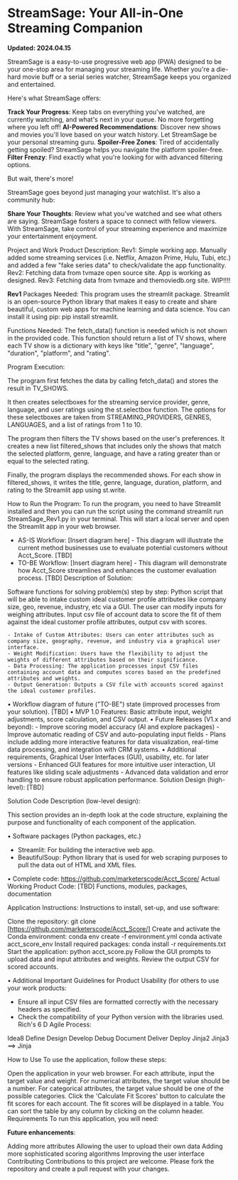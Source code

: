 # StreamSage: Your All-in-One Streaming Companion

**Updated: 2024.04.15**

StreamSage is a easy-to-use progressive web app (PWA) designed to be your one-stop area for managing your streaming life. Whether you're a die-hard movie buff or a serial series watcher, StreamSage keeps you organized and entertained.

Here's what StreamSage offers:

**Track Your Progress**: Keep tabs on everything you've watched, are currently watching, and what's next in your queue. No more forgetting where you left off!
**AI-Powered Recommendations**: Discover new shows and movies you'll love based on your watch history. Let StreamSage be your personal streaming guru.
**Spoiler-Free Zones**: Tired of accidentally getting spoiled? StreamSage helps you navigate the platform spoiler-free.
**Filter Frenzy**: Find exactly what you're looking for with advanced filtering options.

But wait, there's more!

StreamSage goes beyond just managing your watchlist. It's also a community hub:

**Share Your Thoughts**: Review what you've watched and see what others are saying. StreamSage fosters a space to connect with fellow viewers.
With StreamSage, take control of your streaming experience and maximize your entertainment enjoyment.


Project and Work Product Description:
Rev1: Simple working app. Manually added some streaming services (i.e. Netflix, Amazon Prime, Hulu, Tubi, etc.) and added a few "fake series data" to check/validate the app functionality.
Rev2: Fetching data from tvmaze open source site. App is working as designed.
Rev3: Fetching data from tvmaze and themoviedb.org site. WIP!!!!

**Rev1**
Packages Needed: This program uses the streamlit package. Streamlit is an open-source Python library that makes it easy to create and share beautiful, custom web apps for machine learning and data science. You can install it using pip: pip install streamlit.

Functions Needed: The fetch_data() function is needed which is not shown in the provided code. This function should return a list of TV shows, where each TV show is a dictionary with keys like "title", "genre", "language", "duration", "platform", and "rating".

Program Execution:

The program first fetches the data by calling fetch_data() and stores the result in TV_SHOWS.

It then creates selectboxes for the streaming service provider, genre, language, and user ratings using the st.selectbox function. The options for these selectboxes are taken from STREAMING_PROVIDERS, GENRES, LANGUAGES, and a list of ratings from 1 to 10.

The program then filters the TV shows based on the user's preferences. It creates a new list filtered_shows that includes only the shows that match the selected platform, genre, language, and have a rating greater than or equal to the selected rating.

Finally, the program displays the recommended shows. For each show in filtered_shows, it writes the title, genre, language, duration, platform, and rating to the Streamlit app using st.write.

How to Run the Program: To run the program, you need to have Streamlit installed and then you can run the script using the command streamlit run StreamSage_Rev1.py in your terminal. This will start a local server and open the Streamlit app in your web browser.

- AS-IS Workflow: [Insert diagram here] - This diagram will illustrate the current method businesses use to evaluate potential customers without Acct_Score. [TBD]
- TO-BE Workflow: [Insert diagram here] - This diagram will demonstrate how Acct_Score streamlines and enhances the customer evaluation process. [TBD]
Description of Solution:

Software functions for solving problem(s) step by step: Python script that will be able to intake custom ideal customer profile attributes like company size, geo, revenue, industry, etc via a GUI. The user can modify inputs for weighing attributes. Input csv file of account data to score the fit of them against the ideal customer profile attributes, output csv with scores.

	- Intake of Custom Attributes: Users can enter attributes such as company size, geography, revenue, and industry via a graphical user interface.
	- Weight Modification: Users have the flexibility to adjust the weights of different attributes based on their significance.
	- Data Processing: The application processes input CSV files containing account data and computes scores based on the predefined attributes and weights.
	- Output Generation: Outputs a CSV file with accounts scored against the ideal customer profiles.

• Workflow diagram of future ("TO-BE") state (improved processes from your solution). [TBD]
• MVP 1.0 Features: Basic attribute input, weight adjustments, score calculation, and CSV output.
• Future Releases (V1.x and beyond): 
	- Improve scoring model accuracy (AI and explore packages)
	- Improve automatic reading of CSV and auto-populating input fields
	- Plans include adding more interactive features for data visualization, real-time data processing, and integration with CRM systems.
• Additional requirements, Graphical User Interfaces (GUI), usability, etc. for later versions
 		- Enhanced GUI features for more intuitive user interaction, UI features like sliding scale adjustments
	- Advanced data validation and error handling to ensure robust application performance.
Solution Design (high-level): [TBD]

Solution Code Description (low-level design):

This section provides an in-depth look at the code structure, explaining the purpose and functionality of each component of the application.

• Software packages (Python packages, etc.)
- Streamlit: For building the interactive web app.
- BeautifulSoup: Python library that is used for web scraping purposes to pull the data out of HTML and XML files.


• Complete code: https://github.com/marketerscode/Acct_Score/
Actual Working Product Code: [TBD] Functions, modules, packages, documentation

Application Instructions: Instructions to install, set-up, and use software:

Clone the repository: git clone [https://github.com/marketerscode/Acct_Score/]
Create and activate the Conda environment: conda env create -f environment.yml conda activate acct_score_env
Install required packages: conda install -r requirements.txt
Start the application: python acct_score.py Follow the GUI prompts to upload data and input attributes and weights.
Review the output CSV for scored accounts.

• Additional Important Guidelines for Product Usability (for others to use your work products:
 - Ensure all input CSV files are formatted correctly with the necessary headers as specified.
 - Check the compatibility of your Python version with the libraries used.
Rich's 6 D Agile Process:

Idea8
Define
Design
Develop
Debug
Document
Deliver
Deploy
Jinja2 Jinja3 ==> Jinja

How to Use
To use the application, follow these steps:

Open the application in your web browser.
For each attribute, input the target value and weight. For numerical attributes, the target value should be a number. For categorical attributes, the target value should be one of the possible categories.
Click the 'Calculate Fit Scores' button to calculate the fit scores for each account.
The fit scores will be displayed in a table. You can sort the table by any column by clicking on the column header.
Requirements
To run this application, you will need:

**Future enhancements**:

Adding more attributes
Allowing the user to upload their own data
Adding more sophisticated scoring algorithms
Improving the user interface
Contributing
Contributions to this project are welcome. Please fork the repository and create a pull request with your changes.

